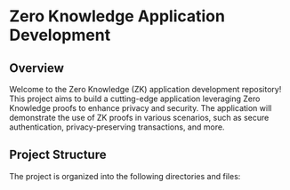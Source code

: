 # Zero Knowledge Application Development

## Overview

Welcome to the Zero Knowledge (ZK) application development repository! This project aims to build a cutting-edge application leveraging Zero Knowledge proofs to enhance privacy and security. The application will demonstrate the use of ZK proofs in various scenarios, such as secure authentication, privacy-preserving transactions, and more.

## Project Structure

The project is organized into the following directories and files:

